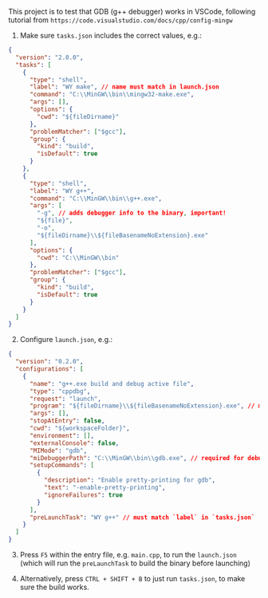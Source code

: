 This project is to test that GDB (g++ debugger) works in VSCode, following tutorial from `https://code.visualstudio.com/docs/cpp/config-mingw`

1. Make sure `tasks.json` includes the correct values, e.g.:

```json
{
  "version": "2.0.0",
  "tasks": [
    {
      "type": "shell",
      "label": "WY make", // name must match in launch.json
      "command": "C:\\MinGW\\bin\\mingw32-make.exe",
      "args": [],
      "options": {
        "cwd": "${fileDirname}"
      },
      "problemMatcher": ["$gcc"],
      "group": {
        "kind": "build",
        "isDefault": true
      }
    },
    {
      "type": "shell",
      "label": "WY g++",
      "command": "C:\\MinGW\\bin\\g++.exe",
      "args": [
        "-g", // adds debugger info to the binary, important!
        "${file}",
        "-o",
        "${fileDirname}\\${fileBasenameNoExtension}.exe"
      ],
      "options": {
        "cwd": "C:\\MinGW\\bin"
      },
      "problemMatcher": ["$gcc"],
      "group": {
        "kind": "build",
        "isDefault": true
      }
    }
  ]
}
```

2. Configure `launch.json`, e.g.:

```json
{
  "version": "0.2.0",
  "configurations": [
    {
      "name": "g++.exe build and debug active file",
      "type": "cppdbg",
      "request": "launch",
      "program": "${fileDirname}\\${fileBasenameNoExtension}.exe", // make sure path is correct in order to target the built binary
      "args": [],
      "stopAtEntry": false,
      "cwd": "${workspaceFolder}",
      "environment": [],
      "externalConsole": false,
      "MIMode": "gdb",
      "miDebuggerPath": "C:\\MinGW\\bin\\gdb.exe", // required for debugging
      "setupCommands": [
        {
          "description": "Enable pretty-printing for gdb",
          "text": "-enable-pretty-printing",
          "ignoreFailures": true
        }
      ],
      "preLaunchTask": "WY g++" // must match `label` in `tasks.json`
    }
  ]
}
```

3. Press `F5` within the entry file, e.g. `main.cpp`, to run the `launch.json` (which will run the `preLaunchTask` to build the binary before launching)

4. Alternatively, press `CTRL + SHIFT + B` to just run `tasks.json`, to make sure the build works.
